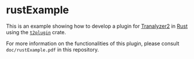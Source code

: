 # rustExample

This is an example showing how to develop a plugin for [Tranalyzer2](https://tranalyzer.com/)
in [Rust](https://www.rust-lang.org/) using the
[`t2plugin`](https://tranalyzer.com/rustdoc/t2plugin/) crate.

For more information on the functionalities of this plugin, please consult `doc/rustExample.pdf`
in this repository.
